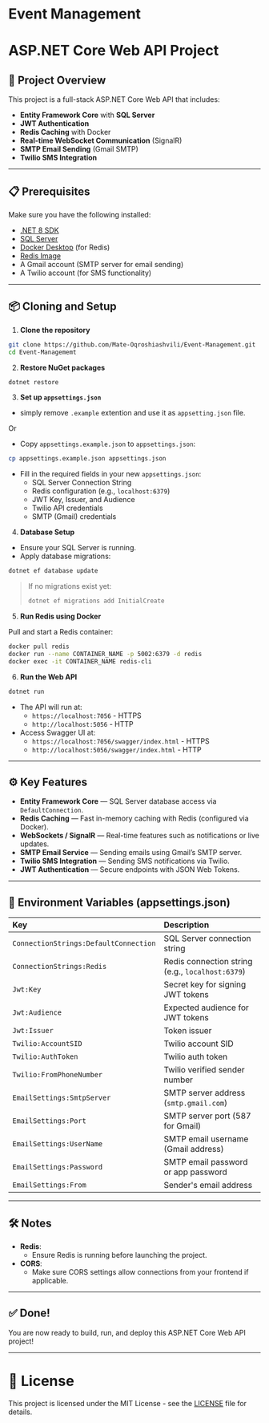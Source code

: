 # Event Management

# ASP.NET Core Web API Project

## 🚀 Project Overview

This project is a full-stack ASP.NET Core Web API that includes:

- **Entity Framework Core** with **SQL Server**
- **JWT Authentication**
- **Redis Caching** with Docker
- **Real-time WebSocket Communication** (SignalR)
- **SMTP Email Sending** (Gmail SMTP)
- **Twilio SMS Integration**

---

## 📋 Prerequisites

Make sure you have the following installed:

- [.NET 8 SDK](https://dotnet.microsoft.com/download)
- [SQL Server](https://www.microsoft.com/en-us/sql-server/sql-server-downloads)
- [Docker Desktop](https://www.docker.com/products/docker-desktop/) (for Redis)
- [Redis Image](https://hub.docker.com/_/redis)
- A Gmail account (SMTP server for email sending)
- A Twilio account (for SMS functionality)

---

## 📦 Cloning and Setup

1. **Clone the repository**

```bash
git clone https://github.com/Mate-Oqroshiashvili/Event-Management.git
cd Event-Managememt
```

2. **Restore NuGet packages**

```bash
dotnet restore
```

3. **Set up `appsettings.json`**

- simply remove `.example` extention and use it as `appsetting.json` file.
  
Or

- Copy `appsettings.example.json` to `appsettings.json`:

```bash
cp appsettings.example.json appsettings.json
```

- Fill in the required fields in your new `appsettings.json`:
  - SQL Server Connection String
  - Redis configuration (e.g., `localhost:6379`)
  - JWT Key, Issuer, and Audience
  - Twilio API credentials
  - SMTP (Gmail) credentials

4. **Database Setup**

- Ensure your SQL Server is running.
- Apply database migrations:

```bash
dotnet ef database update
```

> If no migrations exist yet:
> 
> ```bash
> dotnet ef migrations add InitialCreate
> ```

5. **Run Redis using Docker**

Pull and start a Redis container:

```bash
docker pull redis
docker run --name CONTAINER_NAME -p 5002:6379 -d redis
docker exec -it CONTAINER_NAME redis-cli
```

6. **Run the Web API**

```bash
dotnet run
```

- The API will run at:
  - `https://localhost:7056` - HTTPS
  - `http://localhost:5056` - HTTP
- Access Swagger UI at:
  - `https://localhost:7056/swagger/index.html` - HTTPS
  - `http://localhost:5056/swagger/index.html` - HTTP

---

## ⚙️ Key Features

- **Entity Framework Core** — SQL Server database access via `DefaultConnection`.
- **Redis Caching** — Fast in-memory caching with Redis (configured via Docker).
- **WebSockets / SignalR** — Real-time features such as notifications or live updates.
- **SMTP Email Service** — Sending emails using Gmail’s SMTP server.
- **Twilio SMS Integration** — Sending SMS notifications via Twilio.
- **JWT Authentication** — Secure endpoints with JSON Web Tokens.

---

## 🔑 Environment Variables (appsettings.json)

| Key | Description |
|:----|:------------|
| `ConnectionStrings:DefaultConnection` | SQL Server connection string |
| `ConnectionStrings:Redis` | Redis connection string (e.g., `localhost:6379`) |
| `Jwt:Key` | Secret key for signing JWT tokens |
| `Jwt:Audience` | Expected audience for JWT tokens |
| `Jwt:Issuer` | Token issuer |
| `Twilio:AccountSID` | Twilio account SID |
| `Twilio:AuthToken` | Twilio auth token |
| `Twilio:FromPhoneNumber` | Twilio verified sender number |
| `EmailSettings:SmtpServer` | SMTP server address (`smtp.gmail.com`) |
| `EmailSettings:Port` | SMTP server port (587 for Gmail) |
| `EmailSettings:UserName` | SMTP email username (Gmail address) |
| `EmailSettings:Password` | SMTP email password or app password |
| `EmailSettings:From` | Sender's email address |

---

## 🛠 Notes

- **Redis**:
  - Ensure Redis is running before launching the project.
- **CORS**:
  - Make sure CORS settings allow connections from your frontend if applicable.

---

## ✅ Done!

You are now ready to build, run, and deploy this ASP.NET Core Web API project!

---

# 📄 License

This project is licensed under the MIT License - see the [LICENSE](LICENSE) file for details.
